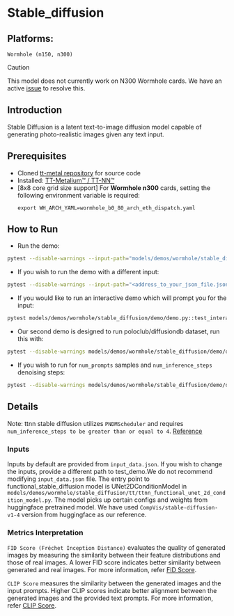 # Stable_diffusion

## Platforms:
    Wormhole (n150, n300)

> [!CAUTION]
>
> This model does not currently work on N300 Wormhole cards. We have an active [issue](https://github.com/tenstorrent/tt-metal/issues/7560) to resolve this.

## Introduction
Stable Diffusion is a latent text-to-image diffusion model capable of generating photo-realistic images given any text input.

## Prerequisites
- Cloned [tt-metal repository](https://github.com/tenstorrent/tt-metal) for source code
- Installed: [TT-Metalium™ / TT-NN™](https://github.com/tenstorrent/tt-metal/blob/main/INSTALLING.md)
- [8x8 core grid size support] For **Wormhole n300** cards, setting the following environment variable is required:
   ```
   export WH_ARCH_YAML=wormhole_b0_80_arch_eth_dispatch.yaml
   ```

## How to Run
- Run the demo:
```sh
pytest --disable-warnings --input-path="models/demos/wormhole/stable_diffusion/demo/input_data.json" models/demos/wormhole/stable_diffusion/demo/demo.py::test_demo
```

- If you wish to run the demo with a different input:
```sh
pytest --disable-warnings --input-path="<address_to_your_json_file.json>" models/demos/wormhole/stable_diffusion/demo/demo.py::test_demo

```

- If you would like to run an interactive demo which will prompt you for the input:
```sh
pytest models/demos/wormhole/stable_diffusion/demo/demo.py::test_interactive_demo
```

- Our second demo is designed to run poloclub/diffusiondb dataset, run this with:
```sh
pytest --disable-warnings models/demos/wormhole/stable_diffusion/demo/demo.py::test_demo_diffusiondb
```

- If you wish to run for `num_prompts` samples and `num_inference_steps` denoising steps:
```sh
pytest --disable-warnings models/demos/wormhole/stable_diffusion/demo/demo.py::test_demo_diffusiondb[<num_prompts>-<num_inference_steps>]
```

## Details
Note: ttnn stable diffusion utilizes `PNDMScheduler` and requires `num_inference_steps to be greater than or equal to 4`. [Reference](https://arxiv.org/pdf/2202.09778)

### Inputs
Inputs by default are provided from `input_data.json`. If you wish to change the inputs, provide a different path to test_demo.We do not recommend modifying `input_data.json` file.
The entry point to  functional_stable_diffusion model is UNet2DConditionModel in `models/demos/wormhole/stable_diffusion/tt/ttnn_functional_unet_2d_condition_model.py`. The model picks up certain configs and weights from huggingface pretrained model. We have used `CompVis/stable-diffusion-v1-4` version from huggingface as our reference.

### Metrics  Interpretation
`FID Score (Fréchet Inception Distance)` evaluates the quality of generated images by measuring the similarity between their feature distributions and those of real images. A lower FID score indicates better similarity between generated and real images.
For more information, refer [FID Score](https://lightning.ai/docs/torchmetrics/stable/image/frechet_inception_distance.html).

`CLIP Score` measures the similarity between the generated images and the input prompts. Higher CLIP scores indicate better alignment between the generated images and the provided text prompts.
For more information, refer [CLIP Score](https://lightning.ai/docs/torchmetrics/stable/multimodal/clip_score.html).
